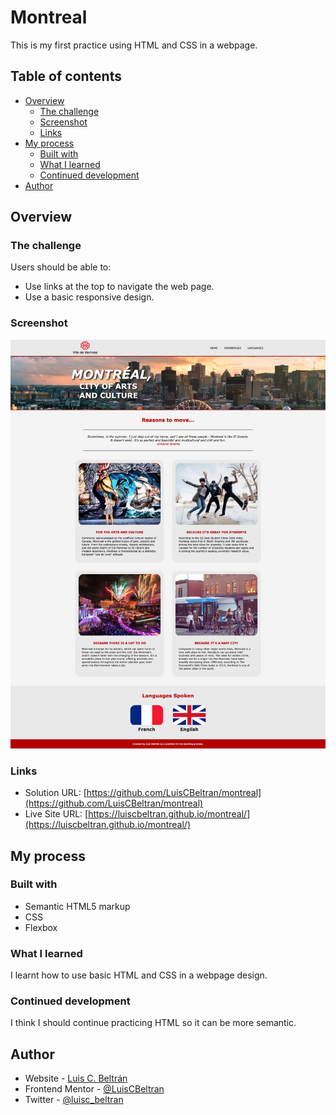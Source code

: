 # Montreal

This is my first practice using HTML and CSS in a webpage.

## Table of contents

- [Overview](#overview)
  - [The challenge](#the-challenge)
  - [Screenshot](#screenshot)
  - [Links](#links)
- [My process](#my-process)
  - [Built with](#built-with)
  - [What I learned](#what-i-learned)
  - [Continued development](#continued-development)
- [Author](#author)

## Overview

### The challenge

Users should be able to:

- Use links at the top to navigate the web page.
- Use a basic responsive design.

### Screenshot

![](montreal.png)

### Links

- Solution URL: [https://github.com/LuisCBeltran/montreal](https://github.com/LuisCBeltran/montreal)
- Live Site URL: [https://luiscbeltran.github.io/montreal/](https://luiscbeltran.github.io/montreal/)

## My process

### Built with

- Semantic HTML5 markup
- CSS
- Flexbox

### What I learned

I learnt how to use basic HTML and CSS in a webpage design.

### Continued development
I think I should continue practicing HTML so it can be more semantic.

## Author

- Website - [Luis C. Beltrán](https://github.com/LuisCBeltran)
- Frontend Mentor - [@LuisCBeltran](https://www.frontendmentor.io/profile/LuisCBeltran)
- Twitter - [@luisc_beltran](https://twitter.com/luisc_beltran)
